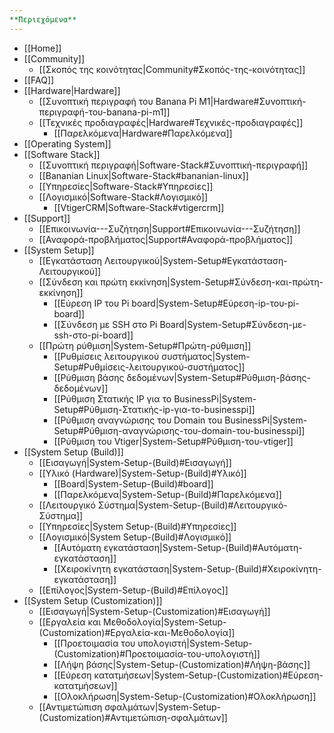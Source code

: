 ```yaml
---
**Περιεχόμενα**
---
```


- [[Home]]
- [[Community]]
  - [[Σκοπός της κοινότητας|Community#Σκοπός-της-κοινότητας]]
- [[FAQ]]
- [[Hardware|Hardware]]
  - [[Συνοπτική περιγραφή του Banana Pi M1|Hardware#Συνοπτική-περιγραφή-του-banana-pi-m1]]
  - [[Τεχνικές προδιαγραφές|Hardware#Τεχνικές-προδιαγραφές]]
    - [[Παρελκόμενα|Hardware#Παρελκόμενα]]
- [[Operating System]]
- [[Software Stack]]
  - [[Συνοπτική περιγραφή|Software-Stack#Συνοπτική-περιγραφή]]
  - [[Bananian Linux|Software-Stack#bananian-linux]]
  - [[Υπηρεσίες|Software-Stack#Υπηρεσίες]]
  - [[Λογισμικό|Software-Stack#Λογισμικό]]
    - [[VtigerCRM|Software-Stack#vtigercrm]]
- [[Support]]
  - [[Επικοινωνία---Συζήτηση|Support#Επικοινωνία---Συζήτηση]]
  - [[Αναφορά-προβλήματος|Support#Αναφορά-προβλήματος]]
- [[System Setup]]
  - [[Εγκατάσταση Λειτουργικού|System-Setup#Εγκατάσταση-Λειτουργικού]]
  - [[Σύνδεση και πρώτη εκκίνηση|System-Setup#Σύνδεση-και-πρώτη-εκκίνηση]]
    - [[Εύρεση IP του Pi board|System-Setup#Εύρεση-ip-του-pi-board]]
    - [[Σύνδεση με SSH στο Pi Board|System-Setup#Σύνδεση-με-ssh-στο-pi-board]]
  - [[Πρώτη ρύθμιση|System-Setup#Πρώτη-ρύθμιση]]
    - [[Ρυθμίσεις λειτουργικού συστήματος|System-Setup#Ρυθμίσεις-λειτουργικού-συστήματος]]
    - [[Ρύθμιση βάσης δεδομένων|System-Setup#Ρύθμιση-βάσης-δεδομένων]]
    - [[Ρύθμιση Στατικής IP για το BusinessPi|System-Setup#Ρύθμιση-Στατικής-ip-για-το-businesspi]]
    - [[Ρύθμιση αναγνώρισης του Domain τοu BusinessPi|System-Setup#Ρύθμιση-αναγνώρισης-του-domain-του-businesspi]]
    - [[Ρύθμιση του Vtiger|System-Setup#Ρύθμιση-του-vtiger]]
- [[System Setup (Build)]]
  - [[Εισαγωγή|System-Setup-(Build)#Εισαγωγή]]
  - [[Υλικό (Hardware)|System-Setup-(Build)#Υλικό]]
    - [[Board|System-Setup-(Build)#board]]
    - [[Παρελκόμενα|System-Setup-(Build)#Παρελκόμενα]]
  - [[Λειτουργικό Σύστημα|System-Setup-(Build)#Λειτουργικό-Σύστημα]]
  - [[Υπηρεσίες|System Setup-(Build)#Υπηρεσίες]]
  - [[Λογισμικό|System Setup-(Build)#Λογισμικό]]
    - [[Αυτόματη εγκατάσταση|System-Setup-(Build)#Αυτόματη-εγκατάσταση]]
    - [[Χειροκίνητη εγκατάσταση|System-Setup-(Build)#Χειροκίνητη-εγκατάσταση]]
  - [[Επίλογος|System-Setup-(Build)#Επίλογος]]
- [[System Setup (Customization)]]
  - [[Εισαγωγή|System-Setup-(Customization)#Εισαγωγή]]
  - [[Εργαλεία και Μεθοδολογία|System-Setup-(Customization)#Εργαλεία-και-Μεθοδολογία]]
    - [[Προετοιμασία του υπολογιστή|System-Setup-(Customization)#Προετοιμασία-του-υπολογιστή]]
    - [[Λήψη βάσης|System-Setup-(Customization)#Λήψη-βάσης]]
    - [[Εύρεση κατατμήσεων|System-Setup-(Customization)#Εύρεση-κατατμήσεων]]
    - [[Ολοκλήρωση|System-Setup-(Customization)#Ολοκλήρωση]]
  - [[Αντιμετώπιση σφαλμάτων|System-Setup-(Customization)#Αντιμετώπιση-σφαλμάτων]]
